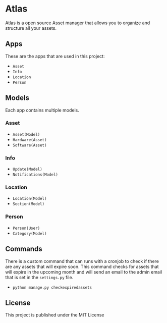 # Atlas
Atlas is a open source Asset manager that allows you to organize and structure all your assets.

## Apps
These are the apps that are used in this project:
- `Asset`
- `Info`
- `Location`
- `Person`

## Models
Each app contains multiple models.

### Asset
- `Asset(Model)`
- `Hardware(Asset)`
- `Software(Asset)`

### Info
- `Update(Model)`
- `Notifications(Model)`

### Location
- `Location(Model)`
- `Section(Model)`

### Person
- `Person(User)`
- `Category(Model)`

## Commands
There is a custom command that can runs with a cronjob to check if there are any assets that will expire soon.
This command checks for assets that will expire in the upcoming month and will send an email to the admin email that is set in the `settings.py` file.

- `python manage.py checkexpiredassets`

## License
This project is published under the MIT License
